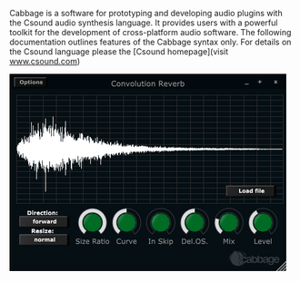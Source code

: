Cabbage is a software for prototyping and developing audio plugins with the Csound audio synthesis language. It provides users with a powerful toolkit for the development of cross-platform audio software. The following documentation outlines features of the Cabbage syntax only. For details on the Csound language please the [Csound homepage](visit www.csound.com)


![Button](images/screens/ConvolutionReverbScreen.png "Convolution Rever plugins included with Cabbage examples")